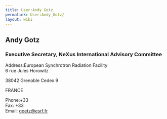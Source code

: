 ```yaml
---
title: User:Andy Gotz
permalink: User:Andy_Gotz/
layout: wiki
---
```


Andy Gotz
---------

### Executive Secretary, NeXus International Advisory Committee

Address:European Synchrotron Radiation Facility  
6 rue Jules Horowitz

38042 Grenoble Cedex 9

FRANCE

<!-- -->

Phone:+33  
Fax: +33  
Email: <goetz@esrf.fr>  
